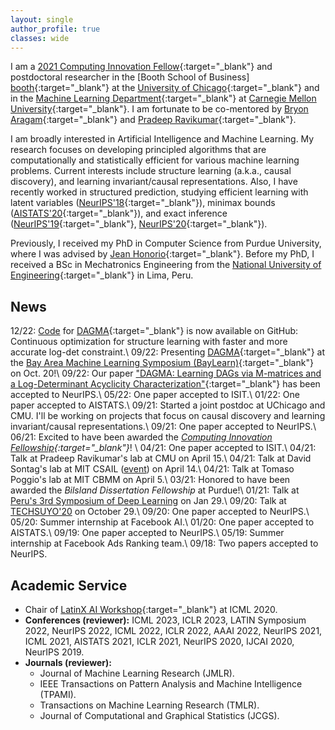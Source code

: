 ```yaml
---
layout: single
author_profile: true
classes: wide
---
```



I am a [2021 Computing Innovation Fellow][cifellow]{:target="_blank"} and postdoctoral researcher in the [Booth 
School of Business]
[booth]{:target="_blank"} at the [University of Chicago][uchicago]{:target="_blank"}  and in the [Machine Learning Department][ml-cmu]{:target="_blank"} at [Carnegie Mellon University][cmu]{:target="_blank"}.
I am fortunate to be co-mentored by [Bryon Aragam][bryon]{:target="_blank"} and [Pradeep Ravikumar][pradeep]{:target="_blank"}.

I am broadly interested in Artificial Intelligence and Machine Learning.
My research focuses on developing principled algorithms that are computationally and statistically efficient for various machine learning problems.
Current interests include structure learning (a.k.a., causal discovery), and learning invariant/causal representations.
Also, I have recently worked in structured prediction, studying efficient learning with latent variables ([NeurIPS'18][neurips18]{:target="_blank"}), minimax bounds ([AISTATS'20][aistats20]{:target="_blank"}), and exact inference ([NeurIPS'19][neurips19]{:target="_blank"}, [NeurIPS'20][neurips20]{:target="_blank"}).

Previously, I received my PhD in Computer Science from Purdue University, where I was advised by [Jean Honorio][jean]{:target="_blank"}.
Before my PhD, I received a BSc in Mechatronics Engineering from the [National University of Engineering][uni]{:target="_blank"} in Lima, 
Peru.

[bryon]: https://www.bryonaragam.com/
[pradeep]: https://www.cs.cmu.edu/~pradeepr/
[jean]: https://www.cs.purdue.edu/homes/jhonorio

[cmu]: https://www.cmu.edu/
[ml-cmu]: https://www.ml.cmu.edu/
[uchicago]: https://www.uchicago.edu/
[booth]: https://www.chicagobooth.edu/
[uni]: https://en.wikipedia.org/wiki/National_University_of_Engineering 

[neurips20]: https://papers.nips.cc/paper/2020/file/8248a99e81e752cb9b41da3fc43fbe7f-Paper.pdf
[neurips19]: https://papers.nips.cc/paper/8627-exact-inference-in-structured-prediction.pdf
[aistats20]: http://proceedings.mlr.press/v108/bello20a.html
[neurips18]: http://papers.neurips.cc/paper/7577-learning-latent-variable-structured-prediction-models-with-gaussian-perturbations.pdf
[software]: /software


## News
<i class="far fa-newspaper"></i>
12/22: [Code][software] for [DAGMA][dagma]{:target="_blank"} is now available on GitHub: Continuous optimization for 
structure learning with faster and more accurate log-det constraint.\\
<i class="far fa-newspaper"></i>
09/22: Presenting [DAGMA][dagma]{:target="_blank"} at the [Bay Area Machine Learning Symposium (BayLearn)][baylearn]{:target="_blank"} on 
Oct. 
20!\\
<i class="far fa-newspaper"></i>
09/22: Our paper ["DAGMA: Learning DAGs via M-matrices and a Log-Determinant Acyclicity Characterization"][dagma]{:target="_blank"} has been accepted to NeurIPS.\\
<i class="far fa-newspaper"></i>
05/22: One paper accepted to ISIT.\\
<i class="far fa-newspaper"></i>
01/22: One paper accepted to AISTATS.\\
<i class="far fa-newspaper"></i>
09/21: Started a joint postdoc at UChicago and CMU. I'll be working on projects that focus on causal discovery and learning invariant/causal representations.\\
<i class="far fa-newspaper"></i>
09/21: One paper accepted to NeurIPS.\\
<i class="far fa-newspaper"></i>
06/21: Excited to have been awarded the *[Computing Innovation Fellowship][cifellow]{:target="_blank"}*! \\
<i class="far fa-newspaper"></i>
04/21: One paper accepted to ISIT.\\
<i class="far fa-newspaper"></i> 
04/21: Talk at Pradeep Ravikumar's lab at CMU on April 15.\\
<i class="far fa-newspaper"></i> 
04/21: Talk at David Sontag's lab at MIT CSAIL (<a href="https://calendar.csail.mit.edu/events/235397" 
target="blank">event</a>)
on April 14.\\
<i class="far fa-newspaper"></i> 
04/21: Talk at Tomaso Poggio's lab at MIT CBMM on April 5.\\
<i class="far fa-newspaper"></i> 
03/21: Honored to have been awarded the *Bilsland Dissertation Fellowship* at Purdue!\\
<i class="far fa-newspaper"></i> 
01/21: Talk at <a href="https://sites.google.com/view/spdl-2021/ponentes?authuser=0" target="_blank">Peru's 3rd Symposium of Deep Learning</a> on Jan 29.\\
<i class="far fa-newspaper"></i> 
09/20: Talk at <a href="https://www.techsuyo.org/" target="_blank">TECHSUYO'20</a> on October 29.\\
<i class="far fa-newspaper"></i> 
09/20: One paper accepted to NeurIPS.\\
<i class="far fa-newspaper"></i> 
05/20: Summer internship at Facebook AI.\\
<i class="far fa-newspaper"></i> 
01/20: One paper accepted to AISTATS.\\
<i class="far fa-newspaper"></i> 
09/19: One paper accepted to NeurIPS.\\
<i class="far fa-newspaper"></i> 
05/19: Summer internship at Facebook Ads Ranking team.\\
<i class="far fa-newspaper"></i> 
09/18: Two papers accepted to NeurIPS.

[cifellow]: https://cifellows2021.org/2021-class/
[baylearn]: https://baylearn.org/
[dagma]: https://arxiv.org/abs/2209.08037

## Academic Service

- Chair of [LatinX AI Workshop][lxai_workshop]{:target="_blank"} at ICML 2020.
- **Conferences (reviewer):**
  ICML 2023, ICLR 2023, LATIN Symposium 2022, NeurIPS 2022, ICML 2022, ICLR 2022, AAAI 2022, NeurIPS 2021, ICML 2021, 
  AISTATS 2021, ICLR 2021,  NeurIPS 2020, IJCAI 2020, NeurIPS 2019.
- **Journals (reviewer):**  
  - Journal of Machine Learning Research (JMLR).
  - IEEE Transactions on Pattern Analysis and Machine Intelligence (TPAMI). 
  - Transactions on Machine Learning Research (TMLR).
  - Journal of Computational and Graphical Statistics (JCGS).

[lxai_workshop]: https://icml.cc/Conferences/2020/ScheduleMultitrack?event=7087

        